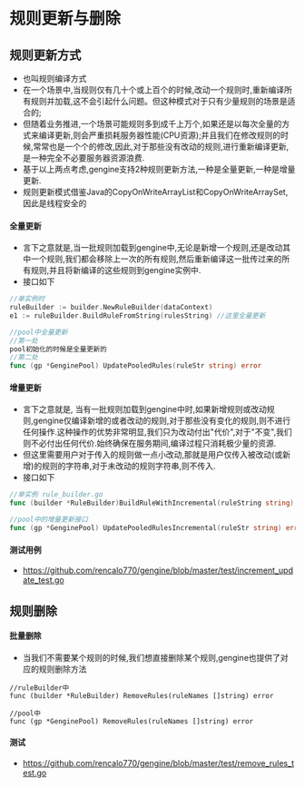 # 规则更新与删除
## 规则更新方式
- 也叫规则编译方式
- 在一个场景中,当规则仅有几十个或上百个的时候,改动一个规则时,重新编译所有规则并加载,这不会引起什么问题。但这种模式对于只有少量规则的场景是适合的;
- 但随着业务推进,一个场景可能规则多到成千上万个,如果还是以每次全量的方式来编译更新,则会严重损耗服务器性能(CPU资源);并且我们在修改规则的时候,常常也是一个个的修改,因此,对于那些没有改动的规则,进行重新编译更新,是一种完全不必要服务器资源浪费.
- 基于以上两点考虑,gengine支持2种规则更新方法,一种是全量更新,一种是增量更新.
- 规则更新模式借鉴Java的CopyOnWriteArrayList和CopyOnWriteArraySet, 因此是线程安全的

#### 全量更新
- 言下之意就是,当一批规则加载到gengine中,无论是新增一个规则,还是改动其中一个规则,我们都会移除上一次的所有规则,然后重新编译这一批传过来的所有规则,并且将新编译的这些规则到gengine实例中.
- 接口如下

```go
//单实例时
ruleBuilder := builder.NewRuleBuilder(dataContext)
e1 := ruleBuilder.BuildRuleFromString(rulesString) //这里全量更新

//pool中全量更新
//第一处
pool初始化的时候是全量更新的
//第二处
func (gp *GenginePool) UpdatePooledRules(ruleStr string) error


```

#### 增量更新
- 言下之意就是, 当有一批规则加载到gengine中时,如果新增规则或改动规则,gengine仅编译新增的或者改动的规则,对于那些没有变化的规则,则不进行任何操作.这种操作的优势非常明显,我们只为改动付出"代价",对于"不变",我们则不必付出任何代价.始终确保在服务期间,编译过程只消耗极少量的资源.
- 但这里需要用户对于传入的规则做一点小改动,那就是用户仅传入被改动(或新增)的规则的字符串,对于未改动的规则字符串,则不传入.
- 接口如下

```go
//单实例 rule_builder.go
func (builder *RuleBuilder)BuildRuleWithIncremental(ruleString string) error

//pool中的增量更新接口
func (gp *GenginePool) UpdatePooledRulesIncremental(ruleStr string) error 

```

#### 测试用例
- https://github.com/rencalo770/gengine/blob/master/test/increment_update_test.go

## 规则删除
#### 批量删除
- 当我们不需要某个规则的时候,我们想直接删除某个规则,gengine也提供了对应的规则删除方法

```golang
//ruleBuilder中
func (builder *RuleBuilder) RemoveRules(ruleNames []string) error 

//pool中
func (gp *GenginePool) RemoveRules(ruleNames []string) error 

```
#### 测试
- https://github.com/rencalo770/gengine/blob/master/test/remove_rules_test.go



